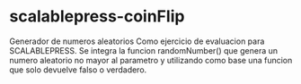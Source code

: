 # scalablepress-coinFlip
Generador de numeros aleatorios
Como ejercicio de evaluacion para SCALABLEPRESS.
Se integra la funcion randomNumber() que genera un numero aleatorio
no mayor al parametro y utilizando como base una funcion que solo
devuelve falso o verdadero.
